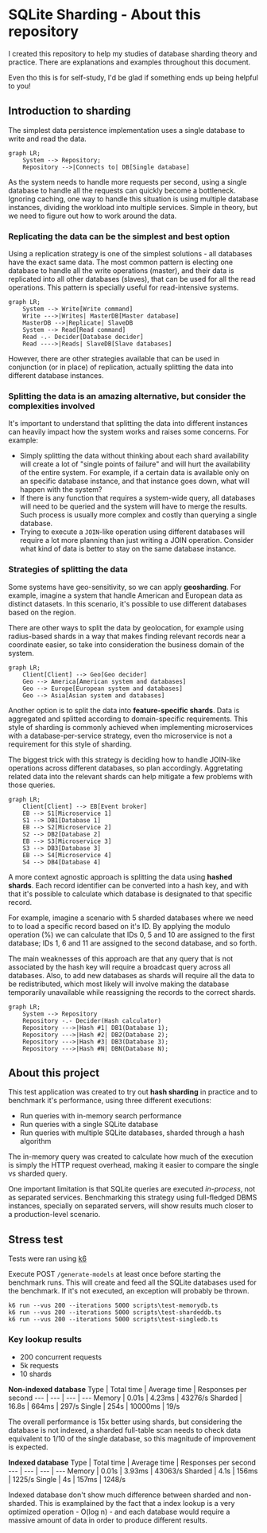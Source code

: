 # SQLite Sharding - About this repository
I created this repository to help my studies of database sharding theory and practice. There are explanations and examples throughout this document. 

Even tho this is for self-study, I'd be glad if something ends up being helpful to you!

## Introduction to sharding
The simplest data persistence implementation uses a single database to write and read the data.
```mermaid
graph LR;
    System --> Repository;
    Repository -->|Connects to| DB[Single database]
```
As the system needs to handle more requests per second, using a single database to handle all the requests can quickly become a bottleneck. Ignoring caching, one way to handle this situation is using multiple database instances, dividing the workload into multiple services. Simple in theory, but we need to figure out how to work around the data.

### Replicating the data can be the simplest and best option
Using a replication strategy is one of the simplest solutions - all databases have the exact same data. The most common pattern is electing one database to handle all the write operations (master), and their data is replicated into all other databases (slaves), that can be used for all the read operations. This pattern is specially useful for read-intensive systems.
```mermaid
graph LR;
    System --> Write[Write command]
    Write --->|Writes| MasterDB[Master database]
    MasterDB -->|Replicate| SlaveDB
    System --> Read[Read command]
    Read -.- Decider[Database decider]
    Read ---->|Reads| SlaveDB[Slave databases]
```

However, there are other strategies available that can be used in conjunction (or in place) of replication, actually splitting the data into different database instances.

### Splitting the data is an amazing alternative, but consider the complexities involved
It's important to understand that splitting the data into different instances can heavily impact how the system works and raises some concerns. For example:

- Simply splitting the data without thinking about each shard availability will create a lot of "single points of failure" and will hurt the availability of the entire system. For example, if a certain data is available only on an specific database instance, and that instance goes down, what will happen with the system?
- If there is any function that requires a system-wide query, all databases will need to be queried and the system will have to merge the results. Such process is usually more complex and costly than querying a single database.
- Trying to execute a `JOIN`-like operation using different databases will require a lot more planning than just writing a JOIN operation. Consider what kind of data is better to stay on the same database instance.

### Strategies of splitting the data
Some systems have geo-sensitivity, so we can apply **geosharding**. For example, imagine a system that handle American and European data as distinct datasets. In this scenario, it's possible to use different databases based on the region. 

There are other ways to split the data by geolocation, for example using radius-based shards in a way that makes finding relevant records near a coordinate easier, so take into consideration the business domain of the system.
```mermaid
graph LR;
    Client[Client] --> Geo[Geo decider]
    Geo --> America[American system and databases]
    Geo --> Europe[European system and databases]
    Geo --> Asia[Asian system and databases]
```

Another option is to split the data into **feature-specific shards**. Data is aggregated and splitted according to domain-specific requirements. This style of sharding is commonly achieved when implementing microservices with a database-per-service strategy, even tho microservice is not a requirement for this style of sharding. 

The biggest trick with this strategy is deciding how to handle JOIN-like operations across different databases, so plan accordingly. Aggretating related data into the relevant shards can help mitigate a few problems with those queries.
```mermaid
graph LR;
    Client[Client] --> EB[Event broker]
    EB --> S1[Microservice 1]
    S1 --> DB1[Database 1]
    EB --> S2[Microservice 2]
    S2 --> DB2[Database 2]
    EB --> S3[Microservice 3]
    S3 --> DB3[Database 3]
    EB --> S4[Microservice 4]
    S4 --> DB4[Database 4]
```

A more context agnostic approach is splitting the data using **hashed shards**. Each record identifier can be converted into a hash key, and with that it's possible to calculate which database is designated to that specific record.

For example, imagine a scenario with 5 sharded databases where we need to to load a specific record based on it's ID. By applying the modulo operation (%) we can calculate that IDs 0, 5 and 10 are assigned to the first database; IDs 1, 6 and 11 are assigned to the second database, and so forth.

The main weaknesses of this approach are that any query that is not associated by the hash key will require a broadcast query across all databases. Also, to add new databases as shards will require all the data to be redistributed, which most likely will involve making the database temporarily unavailable while reassigning the records to the correct shards.

```mermaid
graph LR;
    System --> Repository
    Repository -.- Decider(Hash calculator)
    Repository --->|Hash #1| DB1(Database 1);
    Repository --->|Hash #2| DB2(Database 2);
    Repository --->|Hash #3| DB3(Database 3);
    Repository --->|Hash #N| DBN(Database N);
```

## About this project
This test application was created to try out **hash sharding** in practice and to benchmark it's performance, using three different executions:
- Run queries with in-memory search performance
- Run queries with a single SQLite database
- Run queries with multiple SQLite databases, sharded through a hash algorithm

The in-memory query was created to calculate how much of the execution is simply the HTTP request overhead, making it easier to compare the single vs sharded query.

One important limitation is that SQLite queries are executed *in-process*, not as separated services. Benchmarking this strategy using full-fledged DBMS instances, specially on separated servers, will show results much closer to a production-level scenario.

## Stress test
Tests were ran using [k6](https://k6.io/docs/testing-guides/api-load-testing/)

Execute POST `/generate-models` at least once before starting the benchmark runs. This will create and feed all the SQLite databases used for the benchmark. If it's not executed, an exception will probably be thrown.

```
k6 run --vus 200 --iterations 5000 scripts\test-memorydb.ts
k6 run --vus 200 --iterations 5000 scripts\test-shardeddb.ts
k6 run --vus 200 --iterations 5000 scripts\test-singledb.ts
```

### Key lookup results
- 200 concurrent requests
- 5k requests
- 10 shards

**Non-indexed database**
Type | Total time | Average time | Responses per second
--- | --- | --- | ---
Memory | 0.01s | 4.23ms | 43276/s
Sharded | 16.8s | 664ms | 297/s
Single | 254s | 10000ms | 19/s

The overall performance is 15x better using shards, but considering the database is not indexed, a sharded full-table scan needs to check data equivalent to 1/10 of the single database, so this magnitude of improvement is expected.

**Indexed database**
Type | Total time | Average time | Responses per second
--- | --- | --- | ---
Memory | 0.01s | 3.93ms | 43063/s
Sharded | 4.1s | 156ms | 1225/s
Single | 4s | 157ms | 1248/s

Indexed database don't show much difference between sharded and non-sharded. This is examplained by the fact that a index lookup is a very optimized operation - O(log n) - and each database would require a massive amount of data in order to produce different results.